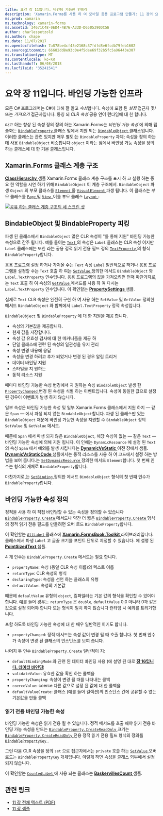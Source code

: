 ```yaml
---
title: 요약 장 11입니다. 바인딩 가능한 인프라
description: 'Xamarin.Forms를 사용 하 여 모바일 응용 프로그램 만들기: 11 장의 요약입니다. 바인딩 가능한 인프라'
ms.prod: xamarin
ms.technology: xamarin-forms
ms.assetid: 34671C48-0ED4-4B76-A33D-D6505390DC5B
author: charlespetzold
ms.author: chape
ms.date: 11/07/2017
ms.openlocfilehash: 7a878be4cf43e2168c37fdfd8e6fcdb79feb1602
ms.sourcegitcommit: 66682dd8e93c0e4f5dee69f32b5fc5a96443e307
ms.translationtype: MT
ms.contentlocale: ko-KR
ms.lasthandoff: 06/08/2018
ms.locfileid: "35241541"
---
```

# <a name="summary-of-chapter-11-the-bindable-infrastructure"></a>요약 장 11입니다. 바인딩 가능한 인프라

모든 C# 프로그래머는 C#에 대해 잘 알고 *속성*합니다. 속성에 포함 된 *설정* 접근자 및/또는 *가져오기* 접근자입니다. 통칭 되 *CLR 속성* 공용 언어 런타임에 대 한 합니다.

라고 하는 향상 된 속성 정의 정의 하는 Xamarin.Forms는 *바인딩 가능 속성* 에 의해 캡슐화는 [ `BindableProperty` ](https://developer.xamarin.com/api/type/Xamarin.Forms.BindableProperty/) 클래스 및에서 지원 되는 [ `BindableObject` ](https://developer.xamarin.com/api/type/Xamarin.Forms.BindableObject/)클래스입니다. 이러한 클래스는 관련 있지만 매우 별도:는 `BindableProperty` 자체; 속성을 정의 하는 데 사용 `BindableObject` 비슷합니다 `object` 이라는 점에서 바인딩 가능 속성을 정의 하는 클래스에 대 한 기본 클래스입니다.

## <a name="the-xamarinforms-class-hierarchy"></a>Xamarin.Forms 클래스 계층 구조

[ **ClassHierarchy** ](https://github.com/xamarin/xamarin-forms-book-samples/tree/master/Chapter11/ClassHierarchy) 샘플 Xamarin.Forms 클래스 계층 구조를 표시 하 고 실행 하는 중요 한 역할을 시연 하기 위해 `BindableObject` 이 계층 구조에서. `BindableObject` 파생 `Object` 의 부모 클래스를 [ `Element` ](https://developer.xamarin.com/api/type/Xamarin.Forms.Element/) 올 [ `VisualElement` ](https://developer.xamarin.com/api/type/Xamarin.Forms.VisualElement/) 파생 됩니다. 이 클래스는 부모 클래스를 [ `Page` ](https://developer.xamarin.com/api/type/Xamarin.Forms.Page/) 및 [ `View` ](https://developer.xamarin.com/api/type/Xamarin.Forms.View/),이를 부모 클래스 [ `Layout` ](https://developer.xamarin.com/api/type/Xamarin.Forms.Layout/):

[![공유 하는 클래스 계층 구조의 세 스크린 샷](images/ch11fg01-small.png "클래스 계층 구조 공유")](images/ch11fg01-large.png#lightbox "클래스 계층 구조 공유")

## <a name="a-peek-into-bindableobject-and-bindableproperty"></a>BindableObject 및 BindableProperty 피킹

파생 된 클래스에서 `BindableObject` 많은 CLR 속성이 "를 통해 지원" 바인딩 가능한 속성으로 간주 됩니다. 예를 들어는 [ `Text` ](https://developer.xamarin.com/api/property/Xamarin.Forms.Label.Text/) 의 속성은 `Label` 클래스는 CLR 속성 이지만 `Label` 클래스에는 또한 라는 공용 정적 읽기 전용 필드 정의 [ `TextProperty` ](https://developer.xamarin.com/api/property/Xamarin.Forms.Label.TextProperty/) 의 형식 `BindableProperty`합니다.

응용 프로그램 설정 하거나 가져올 수는 `Text` 속성 `Label` 일반적으로 하거나 응용 프로그램을 설정할 수는 `Text` 호출 하 여는 [ `SetValue` ](https://developer.xamarin.com/api/member/Xamarin.Forms.BindableObject.SetValue/p/Xamarin.Forms.BindableProperty/System.Object/) 정의한 메서드 `BindableObject` 와 `Label.TextProperty` 인수입니다. 응용 프로그램의 값을 가져오려면 먼저 마찬가지로,는 `Text` 호출 하 여 속성의 [ `GetValue` ](https://developer.xamarin.com/api/member/Xamarin.Forms.BindableObject.GetValue/p/Xamarin.Forms.BindableProperty/) 메서드를 사용 하 여 다시는 `Label.TextProperty` 인수입니다. 이 확인할는 [ **PropertySettings** ](https://github.com/xamarin/xamarin-forms-book-samples/tree/master/Chapter11/PropertySettings) 샘플.

실제로 `Text` CLR 속성은 완전히 구현 하 여 사용 하는 `SetValue` 및 `GetValue` 정의한 메서드 `BindableObject` 와 함께에서 `Label.TextProperty` 정적 속성입니다.

`BindableObject` 및 `BindableProperty` 에 대 한 지원을 제공 합니다.

- 속성의 기본값을 제공합니다.
- 현재 값을 저장합니다.
- 속성 값 유효성 검사에 대 한 메커니즘을 제공 하
- 단일 클래스에 관련 된 속성의 일관성을 유지 관리
- 속성 변경 내용에 응답
- 속성을 변경 하려고 추가 되었거나 변경 된 경우 알림 트리거
- 데이터 바인딩 지원
- 스타일을 지 원하는
- 동적 리소스 지원

때마다 바인딩 가능한 속성 변경에서 지 원하는 속성 `BindableObject` 발생 한 [ `PropertyChanged` ](https://developer.xamarin.com/api/event/Xamarin.Forms.BindableObject.PropertyChanged/) 변경 된 속성을 식별 하는 이벤트입니다. 속성이 동일한 값으로 설정 된 경우이 이벤트가 발생 하지 않습니다.

일부 속성은 바인딩 가능한 속성 및 일부 Xamarin.Forms 클래스에서 지원 하지 &mdash; 같은 `Span` &mdash; 에서 파생 되지 않는 `BindableObject`합니다. 파생 된 클래스만 있는 `BindableObject` 때문에 바인딩 가능한 속성을 지원할 수 `BindableObject` 정의 `SetValue` 및 `GetValue` 메서드.

때문에 `Span` 에서 파생 되지 않은 `BindableObject`, 해당 속성이 없는 &mdash; 같은 `Text` &mdash; 바인딩 가능한 속성에 의해 지원 됩니다. 이 인해는 `DynamicResource` 에 설정 된 `Text` 의 속성 `Span` 에서 예외를 발생 시킵니다는 [ **DynamicVsStatic** ](https://github.com/xamarin/xamarin-forms-book-samples/tree/master/Chapter10/DynamicVsStatic) 이전 장에서 샘플. [ **DynamicVsStaticCode** ](https://github.com/xamarin/xamarin-forms-book-samples/tree/master/Chapter11/DynamicVsStaticCode) 샘플에서는 동적 리소스를 사용 하 여 코드에서 설정 하는 방법을 보여 줍니다.는 [ `SetDynamicResource` ](https://developer.xamarin.com/api/member/Xamarin.Forms.Element.SetDynamicResource/p/Xamarin.Forms.BindableProperty/System.String/) 정의한 메서드 `Element`합니다. 첫 번째 인수는 형식의 개체로 `BindableProperty`합니다.

마찬가지로,는 [ `SetBinding` ](https://developer.xamarin.com/api/member/Xamarin.Forms.BindableObject.SetBinding/p/Xamarin.Forms.BindableProperty/Xamarin.Forms.BindingBase/) 정의한 메서드 `BindableObject` 형식의 첫 번째 인수가 `BindableProperty`합니다.

## <a name="defining-bindable-properties"></a>바인딩 가능한 속성 정의

정적을 사용 하 여 직접 바인딩할 수 있는 속성을 정의할 수 있습니다 [ `BindableProperty.Create` ](https://developer.xamarin.com/api/member/Xamarin.Forms.BindableProperty.Create/p/System.String/System.Type/System.Type/System.Object/Xamarin.Forms.BindingMode/Xamarin.Forms.BindableProperty+ValidateValueDelegate/Xamarin.Forms.BindableProperty+BindingPropertyChangedDelegate/Xamarin.Forms.BindableProperty+BindingPropertyChangingDelegate/Xamarin.Forms.BindableProperty+CoerceValueDelegate/Xamarin.Forms.BindableProperty+CreateDefaultValueDelegate/) 메서드나 약간 더 짧은 [ `BindableProperty.Create` ](https://developer.xamarin.com/api/member/Xamarin.Forms.BindableProperty.Create/p/System.String/System.Type/System.Type/System.Object/Xamarin.Forms.BindingMode/Xamarin.Forms.BindableProperty+ValidateValueDelegate/Xamarin.Forms.BindableProperty+BindingPropertyChangedDelegate/Xamarin.Forms.BindableProperty+BindingPropertyChangingDelegate/Xamarin.Forms.BindableProperty+CoerceValueDelegate/) 형식의 정적 읽기 전용 필드를 만들려면 오버 로드 `BindableProperty`합니다.

이 확인할는 [ `AltLabel` ](https://github.com/xamarin/xamarin-forms-book-samples/blob/master/Libraries/Xamarin.FormsBook.Toolkit/Xamarin.FormsBook.Toolkit/AltLabel.cs) 클래스에 [ **Xamarin.FormsBook.Toolkit** ](https://github.com/xamarin/xamarin-forms-book-samples/tree/master/Libraries/Xamarin.FormsBook.Toolkit) 라이브러리입니다. 클래스에서 파생 `Label` 고 글꼴 크기를 포인트 단위로 지정할 수 있습니다. 에 설명 된 [ **PointSizedText** ](https://github.com/xamarin/xamarin-forms-book-samples/tree/master/Chapter11/PointSizedText) 샘플.

4 개 인수는 `BindableProperty.Create` 메서드는 필요 합니다.

- `propertyName`: 속성 (동일 CLR 속성 이름)의 텍스트 이름
- `returnType`: CLR 속성의 형식
- `declaringType`: 속성을 선언 하는 클래스의 유형
- `defaultValue`: 속성의 기본값

때문에 `defaultValue` 유형의 `object`, 컴파일러는 기본 값의 형식을 확인할 수 있어야 합니다. 예를 들어 경우는 `returnType` 은 `double`, `defaultValue` 0.0 아니라 0과 같은 값으로 설정 되어야 합니다 또는 형식이 일치 하지 않습니다 런타임 시 예외를 트리거합니다.

포함 하도록 바인딩 가능한 속성에 대 한 매우 일반적인 이기도 합니다.

- `propertyChanged`: 정적 메서드는 속성 값이 변경 될 때 호출 합니다. 첫 번째 인수가 속성이 변경 된 클래스의 인스턴스를 보여 줍니다.

나머지 두 인수 `BindableProperty.Create` 일반적이 지:

- `defaultBindingMode`:와 관련 된 데이터 바인딩 사용 (에 설명 된 대로 [ **장 16입니다. 데이터 바인딩**](chapter16.md))
- `validateValue`: 유효한 값을 확인 하는 콜백을
- `propertyChanging`: 속성이 변경 될 때를 나타내는 콜백
- `coerceValue`: coerce 다른 값으로 설정 된 값에 대 한 콜백을
- `defaultValueCreate`: 클래스 (예를 들어 컬렉션)의 인스턴스 간에 공유할 수 없는 기본값을 만들 콜백

### <a name="the-read-only-bindable-property"></a>읽기 전용 바인딩 가능한 속성

바인딩 가능한 속성은 읽기 전용 될 수 있습니다. 정적 메서드를 호출 해야 읽기 전용 바인딩 가능 속성을 만드는 [ `BindableProperty.CreateReadOnly` ](https://developer.xamarin.com/api/member/Xamarin.Forms.BindableProperty.CreateReadOnly/p/System.String/System.Type/System.Type/System.Object/Xamarin.Forms.BindingMode/Xamarin.Forms.BindableProperty+ValidateValueDelegate/Xamarin.Forms.BindableProperty+BindingPropertyChangedDelegate/Xamarin.Forms.BindableProperty+BindingPropertyChangingDelegate/Xamarin.Forms.BindableProperty+CoerceValueDelegate/Xamarin.Forms.BindableProperty+CreateDefaultValueDelegate/) 크기는 [ `BindableProperty.CreateReadOnly` ](https://developer.xamarin.com/api/member/Xamarin.Forms.BindableProperty.CreateReadOnly/p/System.String/System.Type/System.Type/System.Object/Xamarin.Forms.BindingMode/Xamarin.Forms.BindableProperty+ValidateValueDelegate/Xamarin.Forms.BindableProperty+BindingPropertyChangedDelegate/Xamarin.Forms.BindableProperty+BindingPropertyChangingDelegate/Xamarin.Forms.BindableProperty+CoerceValueDelegate/) 전용 정적 읽기 전용 필드 형식의 정의를 [ `BindablePropertyKey` ](https://developer.xamarin.com/api/type/Xamarin.Forms.BindablePropertyKey/).

그런 다음 CLR 속성을 정의 `set` 으로 접근자에서는 `private` 호출 하는 [ `SetValue` ](https://developer.xamarin.com/api/member/Xamarin.Forms.BindableObject.SetValue/p/Xamarin.Forms.BindablePropertyKey/System.Object/) 오버 로드는 `BindablePropertyKey` 개체입니다. 이렇게 하면 속성을 클래스 외부에서 설정 되지 않습니다.

이 확인할는 [ `CountedLabel` ](https://github.com/xamarin/xamarin-forms-book-samples/blob/master/Libraries/Xamarin.FormsBook.Toolkit/Xamarin.FormsBook.Toolkit/CountedLabel.cs) 에 사용 되는 클래스는 [ **BaskervillesCount** ](https://github.com/xamarin/xamarin-forms-book-samples/tree/master/Chapter11/BaskervillesCount) 샘플.



## <a name="related-links"></a>관련 링크

- [11 장 전체 텍스트 (PDF)](https://download.xamarin.com/developer/xamarin-forms-book/XamarinFormsBook-Ch11-Apr2016.pdf)
- [11 장 샘플](https://github.com/xamarin/xamarin-forms-book-samples/tree/master/Chapter11)
